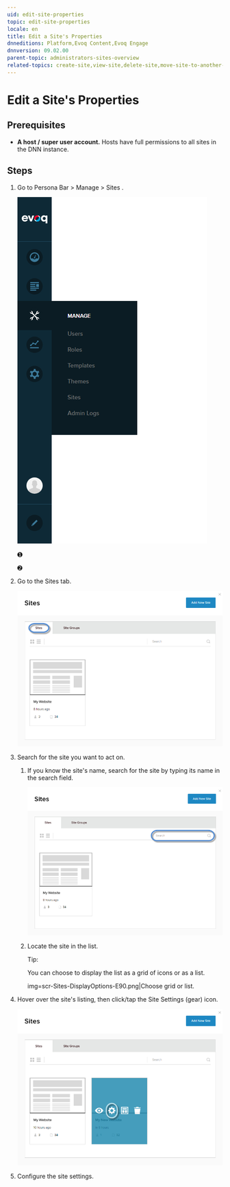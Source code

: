 ```yaml
---
uid: edit-site-properties
topic: edit-site-properties
locale: en
title: Edit a Site's Properties
dnneditions: Platform,Evoq Content,Evoq Engage
dnnversion: 09.02.00
parent-topic: administrators-sites-overview
related-topics: create-site,view-site,delete-site,move-site-to-another-server
---
```


# Edit a Site's Properties

## Prerequisites

*   **A host / super user account.** Hosts have full permissions to all sites in the DNN instance.

## Steps

1.  Go to Persona Bar \> Manage \> Sites .
    
    ![Persona Bar > Manage > Sites](/images/scr-pbar-host-Manage-E91.png)
    
    ➊
    
    ➋
    
2.  Go to the Sites tab.
    
      
    
    ![](/images/scr-Sites-SitesTab-E90.png)
    
      
    
3.  Search for the site you want to act on.
    1.  If you know the site's name, search for the site by typing its name in the search field.
        
          
        
        ![Search field for sites](/images/scr-Sites-Search-E90.png)
        
          
        
    2.  Locate the site in the list.
        
        Tip:
        
        You can choose to display the list as a grid of icons or as a list.
        
        img=scr-Sites-DisplayOptions-E90.png|Choose grid or list.
        
4.  Hover over the site's listing, then click/tap the Site Settings (gear) icon.
    
      
    
    ![](/images/scr-Sites-Sites-SiteIcons-SiteSettings-E90.png)
    
      
    
5.  Configure the site settings.